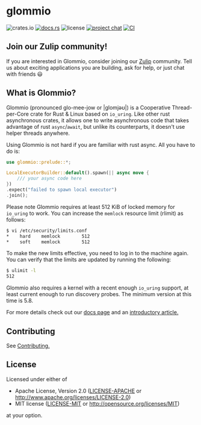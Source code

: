 # glommio

![crates.io](https://img.shields.io/crates/v/glommio)
[![docs.rs](https://docs.rs/glommio/badge.svg)](https://docs.rs/glommio/latest/glommio/)
![license](https://img.shields.io/crates/l/glommio)
[![project chat](https://img.shields.io/badge/zulip-join_chat-brightgreen.svg)](https://glommio.zulipchat.com)
[![CI](https://github.com/DataDog/glommio/actions/workflows/ci.yml/badge.svg?branch=master)](https://github.com/DataDog/glommio/actions/workflows/ci.yml)

## Join our Zulip community!

If you are interested in Glommio, consider joining our [Zulip](https://glommio.zulipchat.com) community. Tell us about
exciting applications you are building, ask for help, or just chat with friends 😃

## What is Glommio?

Glommio (pronounced glo-mee-jow or |glomjəʊ|) is a Cooperative Thread-per-Core crate for Rust & Linux based
on `io_uring`. Like other rust asynchronous crates, it allows one to write asynchronous code that takes advantage of
rust `async`/`await`, but unlike its counterparts, it doesn't use helper threads anywhere.

Using Glommio is not hard if you are familiar with rust async. All you have to do is:

```rust
use glommio::prelude::*;

LocalExecutorBuilder::default().spawn(|| async move {
    /// your async code here
})
.expect("failed to spawn local executor")
.join();
```

Please note Glommio requires at least 512 KiB of locked memory for `io_uring` to work. You can increase the `memlock`
resource limit (rlimit) as follows:

```sh
$ vi /etc/security/limits.conf
*    hard    memlock        512
*    soft    memlock        512
```

To make the new limits effective, you need to log in to the machine again. You can verify that the limits are updated by
running the following:

```sh
$ ulimit -l
512
```

Glommio also requires a kernel with a recent enough `io_uring` support, at least current enough to run discovery probes.
The minimum version at this time is 5.8.

For more details check out our [docs page](https://docs.rs/glommio/latest/glommio/) and
an [introductory article.](https://www.datadoghq.com/blog/engineering/introducing-glommio/)

## Contributing

See [Contributing.](CONTRIBUTING.md)

## License

Licensed under either of

* Apache License, Version 2.0 ([LICENSE-APACHE](LICENSE-APACHE) or http://www.apache.org/licenses/LICENSE-2.0)
* MIT license ([LICENSE-MIT](LICENSE-MIT) or http://opensource.org/licenses/MIT)

at your option.
